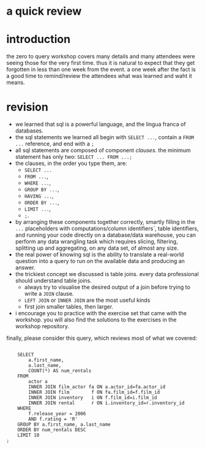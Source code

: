 a quick review
===
# introduction 
the zero to query workshop covers many details and many attendees were seeing those for the very first time. thus it is natural to expect that they get forgotten in less than one week from the event. a one week after the fact is a good time to remind/review the attendees what was learned and waht it means. 

# revision
- we learned that sql is a powerful language, and the lingua franca of databases.
- the sql statements we learned all begin with `SELECT ...`, contain a `FROM ...` reference, and end with a `;`
- all sql statements are composed of component *clauses*. the minimum statement has only two: `SELECT ... FROM ...;`
- the clauses, in the order you type them, are: 
    + `SELECT ...`
    + `FROM ...`,
    + `WHERE ...`,
    + `GROUP BY ...`,
    + `HAVING ...`,
    + `ORDER BY ...`,
    + `LIMIT ...`,
    + `;`.
- by arranging these components together correctly, smartly filling in the `...` placeholders with computations/column identifiers`, table identifiers, and running your code directly on a database/data warehouse, you can perform any data wrangling task which requires slicing, filtering, splitting up and aggregating, on any data set, of almost any size.
- the real power of knowing sql is the ability to translate a real-world question into a query to run on the available data and producing an answer.
- the trickiest concept we discussed is table joins. every data professional should understand table joins.
    + always try to visualise the desired output of a join before trying to write a `JOIN` clause.
    + `LEFT JOIN` or `INNER JOIN` are the most useful kinds
    + first join smaller tables, then larger. 
- i encourage you to practice with the exercise set that came with the workshop. you will also find the solutions to the exercises in the workshop repository.

finally, please consider this query, which reviews most of what we covered:

```

    SELECT
        a.first_name, 
        a.last_name,
        COUNT(*) AS num_rentals
    FROM
        actor a
        INNER JOIN film_actor fa ON a.actor_id=fa.actor_id
        INNER JOIN film        f ON fa.film_id=f.film_id 
        INNER JOIN inventory   i ON f.film_id=i.film_id
        INNER JOIN rental      r ON i.inventory_id=r.inventory_id
    WHERE
        f.release_year = 2006
        AND f.rating = 'R'
    GROUP BY a.first_name, a.last_name
    ORDER BY num_rentals DESC
    LIMIT 10
;
```
